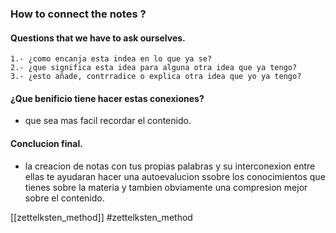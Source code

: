 ### How to connect the notes ?
#### Questions that we have to ask ourselves.
	1.- ¿como encanja esta indea en lo que ya se?
	2.- ¿que significa esta idea para alguna otra idea que ya tengo?
	3.- ¿esto añade, contrradice o explica otra idea que yo ya tengo?

#### ¿Que benificio tiene hacer estas conexiones?
- que sea mas facil recordar el contenido. 

#### Conclucion final.
- la creacion de notas con tus propias palabras y su interconexion entre ellas te ayudaran hacer una autoevalucion ssobre los conocimientos que tienes sobre la materia y tambien obviamente una compresion mejor sobre el contenido.

[[zettelksten_method]]
#zettelksten_method
